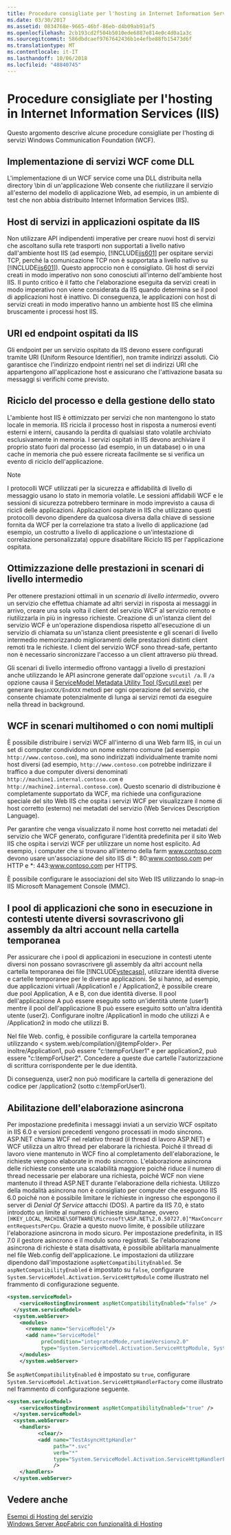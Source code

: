 ```yaml
---
title: Procedure consigliate per l'hosting in Internet Information Services (IIS)
ms.date: 03/30/2017
ms.assetid: 0834768e-9665-46bf-86eb-d4b09ab91af5
ms.openlocfilehash: 2cb193cd2f504b5010ede6887e814e0c4d0a1a3c
ms.sourcegitcommit: 586dbdcaef9767642436b1e4efbe88fb15473d6f
ms.translationtype: MT
ms.contentlocale: it-IT
ms.lasthandoff: 10/06/2018
ms.locfileid: "48840745"
---
```

# <a name="internet-information-services-hosting-best-practices"></a>Procedure consigliate per l'hosting in Internet Information Services (IIS)
Questo argomento descrive alcune procedure consigliate per l'hosting di servizi Windows Communication Foundation (WCF).  
  
## <a name="implementing-wcf-services-as-dlls"></a>Implementazione di servizi WCF come DLL  
 L'implementazione di un WCF service come una DLL distribuita nella directory \bin di un'applicazione Web consente che riutilizzare il servizio all'esterno del modello di applicazione Web, ad esempio, in un ambiente di test che non abbia distribuito Internet Information Services (IIS).  
  
## <a name="service-hosts-in-iis-hosted-applications"></a>Host di servizi in applicazioni ospitate da IIS  
 Non utilizzare API indipendenti imperative per creare nuovi host di servizi che ascoltano sulla rete trasporti non supportati a livello nativo dall'ambiente host IIS (ad esempio, [!INCLUDE[iis601](../../../../includes/iis601-md.md)] per ospitare servizi TCP, perché la comunicazione TCP non è supportata a livello nativo su [!INCLUDE[iis601](../../../../includes/iis601-md.md)]). Questo approccio non è consigliato. Gli host di servizi creati in modo imperativo non sono conosciuti all'interno dell'ambiente host IIS. Il punto critico è il fatto che l'elaborazione eseguita da servizi creati in modo imperativo non viene considerata da IIS quando determina se il pool di applicazioni host è inattivo. Di conseguenza, le applicazioni con host di servizi creati in modo imperativo hanno un ambiente host IIS che elimina bruscamente i processi host IIS.  
  
## <a name="uris-and-iis-hosted-endpoints"></a>URI ed endpoint ospitati da IIS  
 Gli endpoint per un servizio ospitato da IIS devono essere configurati tramite URI (Uniform Resource Identifier), non tramite indirizzi assoluti. Ciò garantisce che l'indirizzo endpoint rientri nel set di indirizzi URI che appartengono all'applicazione host e assicurano che l'attivazione basata su messaggi si verifichi come previsto.  
  
## <a name="state-management-and-process-recycling"></a>Riciclo del processo e della gestione dello stato  
 L'ambiente host IIS è ottimizzato per servizi che non mantengono lo stato locale in memoria. IIS ricicla il processo host in risposta a numerosi eventi esterni e interni, causando la perdita di qualsiasi stato volatile archiviato esclusivamente in memoria. I servizi ospitati in IIS devono archiviare il proprio stato fuori dal processo (ad esempio, in un database) o in una cache in memoria che può essere ricreata facilmente se si verifica un evento di riciclo dell'applicazione.  
  
> [!NOTE]
>  I protocolli WCF utilizzati per la sicurezza e affidabilità di livello di messaggio usano lo stato in memoria volatile. Le sessioni affidabili WCF e le sessioni di sicurezza potrebbero terminare in modo imprevisto a causa di ricicli delle applicazioni. Applicazioni ospitate in IIS che utilizzano questi protocolli devono dipendere da qualcosa diversa dalla chiave di sessione fornita da WCF per la correlazione tra stato a livello di applicazione (ad esempio, un costrutto a livello di applicazione o un'intestazione di correlazione personalizzata) oppure disabilitare Riciclo IIS per l'applicazione ospitata.  
  
## <a name="optimizing-performance-in-middle-tier-scenarios"></a>Ottimizzazione delle prestazioni in scenari di livello intermedio  
 Per ottenere prestazioni ottimali in un *scenario di livello intermedio*, ovvero un servizio che effettua chiamate ad altri servizi in risposta ai messaggi in arrivo, creare una sola volta il client del servizio WCF al servizio remoto e riutilizzarla in più in ingresso richieste. Creazione di un'istanza client del servizio WCF è un'operazione dispendiosa rispetto all'esecuzione di un servizio di chiamata su un'istanza client preesistente e gli scenari di livello intermedio memorizzando miglioramenti delle prestazioni distinti client remoti tra le richieste. I client del servizio WCF sono thread-safe, pertanto non è necessario sincronizzare l'accesso a un client attraverso più thread.  
  
 Gli scenari di livello intermedio offrono vantaggi a livello di prestazioni anche utilizzando le API asincrone generate dall'opzione `svcutil /a`. Il `/a` opzione causa il [ServiceModel Metadata Utility Tool (Svcutil.exe)](../../../../docs/framework/wcf/servicemodel-metadata-utility-tool-svcutil-exe.md) per generare `BeginXXX/EndXXX` metodi per ogni operazione del servizio, che consente chiamate potenzialmente di lunga ai servizi remoti da eseguire nella thread in background.  
  
## <a name="wcf-in-multi-homed-or-multi-named-scenarios"></a>WCF in scenari multihomed o con nomi multipli  
 È possibile distribuire i servizi WCF all'interno di una Web farm IIS, in cui un set di computer condividono un nome esterno comune (ad esempio `http://www.contoso.com`), ma sono indirizzati individualmente tramite nomi host diversi (ad esempio, `http://www.contoso.com` potrebbe indirizzare il traffico a due computer diversi denominati `http://machine1.internal.contoso.com` e `http://machine2.internal.contoso.com`). Questo scenario di distribuzione è completamente supportato da WCF, ma richiede una configurazione speciale del sito Web IIS che ospita i servizi WCF per visualizzare il nome di host corretto (esterno) nei metadati del servizio (Web Services Description Language).  
  
 Per garantire che venga visualizzato il nome host corretto nei metadati del servizio che WCF generato, configurare l'identità predefinita per il sito Web IIS che ospita i servizi WCF per utilizzare un nome host esplicito. Ad esempio, i computer che si trovano all'interno della farm www.contoso.com devono usare un'associazione del sito IIS di *: 80:www.contoso.com per HTTP e \*: 443:www.contoso.com per HTTPS.  
  
 È possibile configurare le associazioni del sito Web IIS utilizzando lo snap-in IIS Microsoft Management Console (MMC).  
  
## <a name="application-pools-running-in-different-user-contexts-overwrite-assemblies-from-other-accounts-in-the-temporary-folder"></a>I pool di applicazioni che sono in esecuzione in contesti utente diversi sovrascrivono gli assembly da altri account nella cartella temporanea  
 Per assicurare che i pool di applicazioni in esecuzione in contesti utente diversi non possano sovrascrivere gli assembly da altri account nella cartella temporanea dei file [!INCLUDE[vstecasp](../../../../includes/vstecasp-md.md)], utilizzare identità diverse e cartelle temporanee per le diverse applicazioni. Se si hanno, ad esempio, due applicazioni virtuali /Application1 e / Application2, è possibile creare due pool Application, A e B, con due identità diverse. Il pool dell'applicazione A può essere eseguito sotto un'identità utente (user1) mentre il pool dell'applicazione B può essere eseguito sotto un'altra identità utente (user2). Configurare inoltre /Application1 in modo che utilizzi A e /Application2 in modo che utilizzi B.  
  
 Nel file Web. config, è possibile configurare la cartella temporanea utilizzando \< system.web/compilation/@tempFolder>. Per inoltre/Application1, può essere "c:\tempForUser1" e per application2, può essere "c:\tempForUser2". Concedere a queste due cartelle l'autorizzazione di scrittura corrispondente per le due identità.  
  
 Di conseguenza, user2 non può modificare la cartella di generazione del codice per /application2 (sotto c:\tempForUser1).  
  
## <a name="enabling-asynchronous-processing"></a>Abilitazione dell'elaborazione asincrona  
 Per impostazione predefinita i messaggi inviati a un servizio WCF ospitato in IIS 6.0 e versioni precedenti vengono processati in modo sincrono. ASP.NET chiama WCF nel relativo thread (il thread di lavoro ASP.NET) e WCF utilizza un altro thread per elaborare la richiesta. Poiché il thread di lavoro viene mantenuto in WCF fino al completamento dell'elaborazione, le richieste vengono elaborate in modo sincrono. L'elaborazione asincrona delle richieste consente una scalabilità maggiore poiché riduce il numero di thread necessarie per elaborare una richiesta, poiché WCF non viene mantenuto il thread ASP.NET durante l'elaborazione della richiesta. Utilizzo della modalità asincrona non è consigliato per computer che eseguono IIS 6.0 poiché non è possibile limitare le richieste in ingresso che espongono il server di *Denial Of Service* attacchi (DOS). A partire da IIS 7.0, è stato introdotto un limite al numero di richieste simultanee, ovvero `[HKEY_LOCAL_MACHINE\SOFTWARE\Microsoft\ASP.NET\2.0.50727.0]"MaxConcurrentRequestsPerCpu`. Grazie a questo nuovo limite, è possibile utilizzare l'elaborazione asincrona in modo sicuro.  Per impostazione predefinita, in IIS 7.0 il gestore asincrono e il modulo sono registrati. Se l'elaborazione asincrona di richieste è stata disattivata, è possibile abilitarla manualmente nel file Web.config dell'applicazione. Le impostazioni da utilizzare dipendono dall'impostazione `aspNetCompatibilityEnabled`. Se `aspNetCompatibilityEnabled` è impostato su `false`, configurare `System.ServiceModel.Activation.ServiceHttpModule` come illustrato nel frammento di configurazione seguente.  
  
```xml  
<system.serviceModel>  
    <serviceHostingEnvironment aspNetCompatibilityEnabled="false" />      
  </system.serviceModel>  
  <system.webServer>  
    <modules>  
      <remove name="ServiceModel"/>  
      <add name="ServiceModel"   
           preCondition="integratedMode,runtimeVersionv2.0"   
           type="System.ServiceModel.Activation.ServiceHttpModule, System.ServiceModel,Version=3.0.0.0, Culture=neutral, PublicKeyToken=b77a5c561934e089"/>  
    </modules>  
    </system.webServer>  
```  
  
 Se `aspNetCompatibilityEnabled` è impostato su `true`, configurare `System.ServiceModel.Activation.ServiceHttpHandlerFactory` come illustrato nel frammento di configurazione seguente.  
  
```xml  
<system.serviceModel>  
    <serviceHostingEnvironment aspNetCompatibilityEnabled="true" />      
  </system.serviceModel>  
  <system.webServer>  
    <handlers>  
          <clear/>  
          <add name="TestAsyncHttpHandler"   
               path="*.svc"   
               verb="*"   
               type="System.ServiceModel.Activation.ServiceHttpHandlerFactory, System.ServiceModel, Version=3.0.0.0, Culture=neutral, PublicKeyToken=b77a5c561934e089"           
               />  
    </handlers>      
  </system.webServer>  
```  
  
## <a name="see-also"></a>Vedere anche  
 [Esempi di Hosting del servizio](https://msdn.microsoft.com/library/f703a3f6-0fba-418a-a92f-7ce75ccfa47e)  
 [Windows Server AppFabric con funzionalità di Hosting](https://go.microsoft.com/fwlink/?LinkId=201276)
